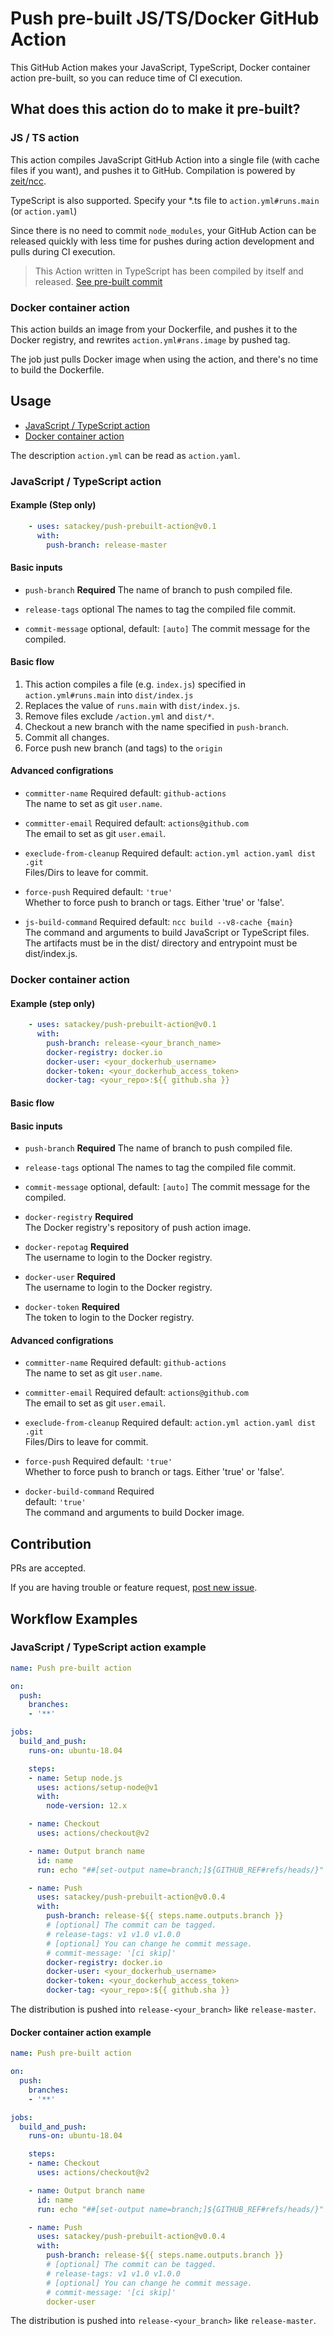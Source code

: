 # Push pre-built JS/TS/Docker GitHub Action

This GitHub Action makes your JavaScript, TypeScript, Docker container action pre-built,
so you can reduce time of CI execution.

## What does this action do to make it pre-built?

### JS / TS action
This action compiles JavaScript GitHub Action into a single file (with cache files if you want), and pushes it to GitHub.
Compilation is powered by [zeit/ncc](https://github.com/zeit/ncc).

TypeScript is also supported. Specify your *.ts file to `action.yml#runs.main` (or `action.yaml`)

Since there is no need to commit `node_modules`, your GitHub Action can be released quickly
with less time for pushes during action development and pulls during CI execution.

> This Action written in TypeScript has been compiled by itself and released.
> [See pre-built commit](https://github.com/satackey/push-js-action/tree/release-master)

### Docker container action
This action builds an image from your Dockerfile, and pushes it to the Docker registry,
and rewrites `action.yml#rans.image` by pushed tag.

The job just pulls Docker image when using the action, and there's no time to build the Dockerfile.

## Usage

- [JavaScript / TypeScript action](#JavaScript+%2F+TypeScript+action)
- [Docker container action](#Docker+container+action)

The description `action.yml` can be read as `action.yaml`.

### JavaScript / TypeScript action

#### Example (Step only)
```yaml
    - uses: satackey/push-prebuilt-action@v0.1
      with:
        push-branch: release-master
```

#### Basic inputs
- `push-branch` **Required**  <!-- COMMON DESCRIPTION -->
    The name of branch to push compiled file.

- `release-tags` optional  <!-- COMMON DESCRIPTION -->
    The names to tag the compiled file commit.

- `commit-message` optional, default: `[auto]`  <!-- COMMON DESCRIPTION -->
    The commit message for the compiled.

#### Basic flow
1. This action compiles a file (e.g. `index.js`) specified in `action.yml#runs.main` into `dist/index.js`
1. Replaces the value of `runs.main` with `dist/index.js`.
1. Remove files exclude `/action.yml` and `dist/*`.
1. Checkout a new branch with the name specified in `push-branch`.
1. Commit all changes.
1. Force push new branch (and tags) to the `origin`

#### Advanced configrations
- `committer-name` Required  <!-- COMMON DESCRIPTION -->
    default: `github-actions`  
    The name to set as git `user.name`.

- `committer-email` Required  <!-- COMMON DESCRIPTION -->
    default: `actions@github.com`  
    The email to set as git `user.email`.

- `execlude-from-cleanup` Required  <!-- COMMON DESCRIPTION -->
    default: `action.yml action.yaml dist .git`  
    Files/Dirs to leave for commit.

- `force-push` Required  <!-- COMMON DESCRIPTION -->
    default: `'true'`  
    Whether to force push to branch or tags.
    Either 'true' or 'false'.

- `js-build-command` Required
    default: `ncc build --v8-cache {main}`  
    The command and arguments to build JavaScript or TypeScript files.
    The artifacts must be in the dist/ directory and entrypoint must be dist/index.js.

### Docker container action

#### Example (step only)
```yaml
    - uses: satackey/push-prebuilt-action@v0.1
      with:
        push-branch: release-<your_branch_name>
        docker-registry: docker.io
        docker-user: <your_dockerhub_username>
        docker-token: <your_dockerhub_access_token>
        docker-tag: <your_repo>:${{ github.sha }}
```

#### Basic flow

#### Basic inputs
- `push-branch` **Required**  <!-- COMMON DESCRIPTION -->
    The name of branch to push compiled file.

- `release-tags` optional  <!-- COMMON DESCRIPTION -->
    The names to tag the compiled file commit.

- `commit-message` optional, default: `[auto]`  <!-- COMMON DESCRIPTION -->
    The commit message for the compiled.

- `docker-registry` **Required**  
    The Docker registry's repository of push action image.

- `docker-repotag` **Required**  
    The username to login to the Docker registry.

- `docker-user` **Required**  
    The username to login to the Docker registry.

- `docker-token` **Required**  
    The token to login to the Docker registry.

#### Advanced configrations

- `committer-name` Required  <!-- COMMON DESCRIPTION -->
    default: `github-actions`  
    The name to set as git `user.name`.

- `committer-email` Required  <!-- COMMON DESCRIPTION -->
    default: `actions@github.com`  
    The email to set as git `user.email`.

- `execlude-from-cleanup` Required  <!-- COMMON DESCRIPTION -->
    default: `action.yml action.yaml dist .git`  
    Files/Dirs to leave for commit.

- `force-push` Required  <!-- COMMON DESCRIPTION -->
    default: `'true'`  
    Whether to force push to branch or tags.
    Either 'true' or 'false'.

- `docker-build-command` Required  
    default: `'true'`  
    The command and arguments to build Docker image.

## Contribution
PRs are accepted.

If you are having trouble or feature request, [post new issue](https://github.com/satackey/push-js-action/issues/new).

## Workflow Examples

### JavaScript / TypeScript action example

```yaml
name: Push pre-built action

on:
  push:
    branches:
    - '**'

jobs:
  build_and_push:
    runs-on: ubuntu-18.04

    steps:
    - name: Setup node.js
      uses: actions/setup-node@v1
      with:
        node-version: 12.x

    - name: Checkout
      uses: actions/checkout@v2

    - name: Output branch name
      id: name
      run: echo "##[set-output name=branch;]${GITHUB_REF#refs/heads/}"

    - name: Push
      uses: satackey/push-prebuilt-action@v0.0.4
      with:
        push-branch: release-${{ steps.name.outputs.branch }}
        # [optional] The commit can be tagged.
        # release-tags: v1 v1.0 v1.0.0
        # [optional] You can change he commit message.
        # commit-message: '[ci skip]'
        docker-registry: docker.io
        docker-user: <your_dockerhub_username>
        docker-token: <your_dockerhub_access_token>
        docker-tag: <your_repo>:${{ github.sha }}
```

The distribution is pushed into `release-<your_branch>` like `release-master`.

#### Docker container action example

```yaml
name: Push pre-built action

on:
  push:
    branches:
    - '**'

jobs:
  build_and_push:
    runs-on: ubuntu-18.04

    steps:
    - name: Checkout
      uses: actions/checkout@v2

    - name: Output branch name
      id: name
      run: echo "##[set-output name=branch;]${GITHUB_REF#refs/heads/}"

    - name: Push
      uses: satackey/push-prebuilt-action@v0.0.4
      with:
        push-branch: release-${{ steps.name.outputs.branch }}
        # [optional] The commit can be tagged.
        # release-tags: v1 v1.0 v1.0.0
        # [optional] You can change he commit message.
        # commit-message: '[ci skip]'
        docker-user
```

The distribution is pushed into `release-<your_branch>` like `release-master`.
